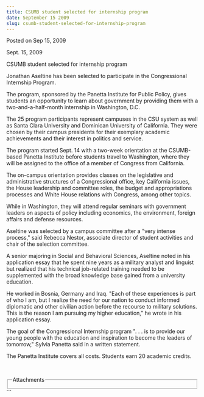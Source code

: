 ```yaml
---
title: CSUMB student selected for internship program
date: September 15 2009
slug: csumb-student-selected-for-internship-program
---
```


 
<span class="date">Posted on Sep 15, 2009 </span>
<p>Sept. 15, 2009</p>
CSUMB student selected for internship program
<p>
  Jonathan Aseltine has been selected to participate in the Congressional
  Internship Program.
</p>
<p>
  The program, sponsored by the Panetta Institute for Public Policy, gives
  students an opportunity to learn about government by providing them with a
  two-and-a-half-month internship in Washington, D.C.
</p>
<p>
  The 25 program participants represent campuses in the CSU system as well as
  Santa Clara University and Dominican University of California. They were
  chosen by their campus presidents for their exemplary academic achievements
  and their interest in politics and service.
</p>
<p>
  The program started Sept. 14 with a two-week orientation at the CSUMB-based
  Panetta Institute before students travel to Washington, where they will be
  assigned to the office of a member of Congress from California.
</p>
<p>
  The on-campus orientation provides classes on the legislative and
  administrative structures of a Congressional office, key California issues,
  the House leadership and committee roles, the budget and appropriations
  processes and White House relations with Congress, among other topics.
</p>
<p>
  While in Washington, they will attend regular seminars with government leaders
  on aspects of policy including economics, the environment, foreign affairs and
  defense resources.&#xA0;&#xA0;
</p>
<p>
  Aseltine was selected by a campus committee after a &quot;very intense
  process,&quot; said Rebecca Nestor, associate director of student activities
  and chair of the selection committee.
</p>
<p>
  A senior majoring in Social and Behavioral Sciences, Aseltine noted in his
  application essay that he spent nine years as a military analyst and linguist
  but realized that his technical job-related training needed to be supplemented
  with the broad knowledge base gained from a university education.
</p>
<p>
  He worked in Bosnia, Germany and Iraq. &quot;Each of these experiences is part
  of who I am, but I realize the need for our nation to conduct informed
  diplomatic and other civilian action before the recourse to military
  solutions. This is the reason I am pursuing my higher education,&quot; he
  wrote in his application essay.
</p>
<p>
  The goal of the Congressional Internship program &quot;. . . is to provide our
  young people with the education and inspiration to become the leaders of
  tomorrow,&quot; Sylvia Panetta said in a written statement.
</p>
<p>
  The Panetta Institute covers all costs. Students earn 20 academic credits.
</p>
<p>&#xA0;</p>
<fieldset class="fieldgroup group-attachments">
  <legend>Attachments</legend>
  <div class="field field-type-emvideo field-field-attach-video">
    <div class="field-items">
      <div class="field-item odd">
        <div class="emvideo emvideo-video emvideo-" />
      </div>
    </div>
  </div>
</fieldset>
```

